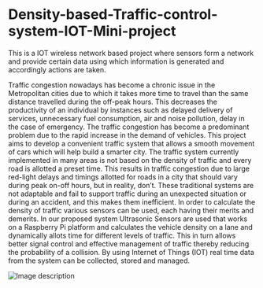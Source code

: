 # Density-based-Traffic-control-system-IOT-Mini-project
This is a IOT wireless network based project where sensors form a network and provide certain data using which information is generated and accordingly actions are taken.


Traffic congestion nowadays has become a chronic issue in the Metropolitan cities due to which it takes more time to travel than the same distance travelled during the off-peak hours. This decreases the productivity of an individual by instances such as delayed delivery of services, unnecessary fuel consumption, air and noise pollution, delay in the case of emergency. The traffic congestion has become a predominant problem due to the rapid increase in the demand of vehicles. This project aims to develop a convenient traffic system that allows a smooth movement of cars which will help build a smarter city. The traffic system currently implemented in many areas is not based on the density of traffic and every road is allotted a preset time. This results in traffic congestion due to large red-light delays and timings allotted for roads in a city that should vary during peak on-off hours, but in reality, don’t. These traditional systems are not adaptable and fail to support traffic during an unexpected situation or during an accident, and this makes them inefficient. In order to calculate the density of traffic various sensors can be used, each having their merits and demerits. In our proposed system Ultrasonic Sensors are used that works on a Raspberry Pi platform and calculates the vehicle density on a lane and dynamically allots time for different levels of traffic. This in turn allows better signal control and effective management of traffic thereby reducing the probability of a collision. By using Internet of Things (IOT) real time data from the system can be collected, stored and managed.

![Image description](https://encrypted-tbn0.gstatic.com/images?q=tbn%3AANd9GcS_nNcJ0PZCalRj50UpO7HJKWgmVSb7ILm9pQootEzfrv3qaEKp&usqp=CAU)
